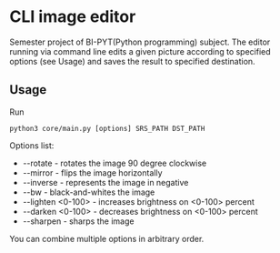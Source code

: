 # CLI image editor
Semester project of BI-PYT(Python programming) subject. The editor running via command line edits a given picture
according to specified options (see Usage) and saves the result to specified destination.



## Usage
Run
```shell script
python3 core/main.py [options] SRS_PATH DST_PATH
```
Options list:
- --rotate - rotates the image 90 degree clockwise
- --mirror - flips the image horizontally
- --inverse - represents the image in negative
- --bw - black-and-whites the image
- --lighten <0-100> - increases brightness on <0-100> percent
- --darken <0-100> - decreases brightness on <0-100> percent
- --sharpen - sharps the image

You can combine multiple options in arbitrary order.
